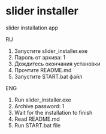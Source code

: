 # slider installer
slider installation app

RU
1. Запустите slider_installer.exe
2. Пароль от архива: 1
3. Дождитесь окончания установки
4. Прочтите README.md
5. Запустите START.bat файл

ENG
1. Run slider_installer.exe
2. Archive password: 1
3. Wait for the installation to finish
4. Read README.md
5. Run START.bat file
